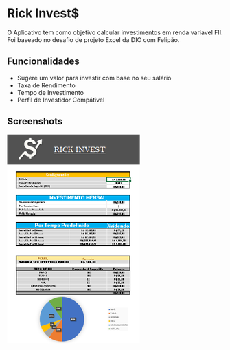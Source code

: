 # Rick Invest$ 

O Aplicativo tem como objetivo calcular investimentos em renda variavel FII.
Foi baseado no desafio de projeto Excel da DIO com Felipão. 

## Funcionalidades

- Sugere um valor para investir com base no seu salário
- Taxa de Rendimento 
- Tempo de Investimento
- Perfil de Investidor Compátivel


## Screenshots

![App Screenshot](https://github.com/Rick-cyberX/app_invest/blob/main/imagens/app_invest.png)




